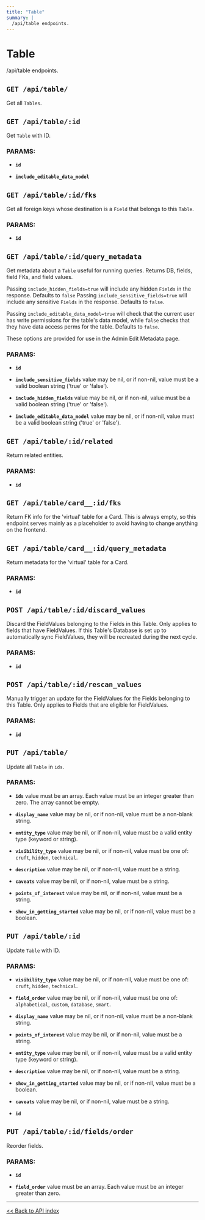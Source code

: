 ```yaml
---
title: "Table"
summary: |
  /api/table endpoints.
---
```


# Table

/api/table endpoints.

## `GET /api/table/`

Get all `Tables`.

## `GET /api/table/:id`

Get `Table` with ID.

### PARAMS:

*  **`id`** 

*  **`include_editable_data_model`**

## `GET /api/table/:id/fks`

Get all foreign keys whose destination is a `Field` that belongs to this `Table`.

### PARAMS:

*  **`id`**

## `GET /api/table/:id/query_metadata`

Get metadata about a `Table` useful for running queries.
   Returns DB, fields, field FKs, and field values.

  Passing `include_hidden_fields=true` will include any hidden `Fields` in the response. Defaults to `false`
  Passing `include_sensitive_fields=true` will include any sensitive `Fields` in the response. Defaults to `false`.

  Passing `include_editable_data_model=true` will check that the current user has write permissions for the table's
  data model, while `false` checks that they have data access perms for the table. Defaults to `false`.

  These options are provided for use in the Admin Edit Metadata page.

### PARAMS:

*  **`id`** 

*  **`include_sensitive_fields`** value may be nil, or if non-nil, value must be a valid boolean string ('true' or 'false').

*  **`include_hidden_fields`** value may be nil, or if non-nil, value must be a valid boolean string ('true' or 'false').

*  **`include_editable_data_model`** value may be nil, or if non-nil, value must be a valid boolean string ('true' or 'false').

## `GET /api/table/:id/related`

Return related entities.

### PARAMS:

*  **`id`**

## `GET /api/table/card__:id/fks`

Return FK info for the 'virtual' table for a Card. This is always empty, so this endpoint
   serves mainly as a placeholder to avoid having to change anything on the frontend.

## `GET /api/table/card__:id/query_metadata`

Return metadata for the 'virtual' table for a Card.

### PARAMS:

*  **`id`**

## `POST /api/table/:id/discard_values`

Discard the FieldValues belonging to the Fields in this Table. Only applies to fields that have FieldValues. If
   this Table's Database is set up to automatically sync FieldValues, they will be recreated during the next cycle.

### PARAMS:

*  **`id`**

## `POST /api/table/:id/rescan_values`

Manually trigger an update for the FieldValues for the Fields belonging to this Table. Only applies to Fields that
   are eligible for FieldValues.

### PARAMS:

*  **`id`**

## `PUT /api/table/`

Update all `Table` in `ids`.

### PARAMS:

*  **`ids`** value must be an array. Each value must be an integer greater than zero. The array cannot be empty.

*  **`display_name`** value may be nil, or if non-nil, value must be a non-blank string.

*  **`entity_type`** value may be nil, or if non-nil, value must be a valid entity type (keyword or string).

*  **`visibility_type`** value may be nil, or if non-nil, value must be one of: `cruft`, `hidden`, `technical`.

*  **`description`** value may be nil, or if non-nil, value must be a string.

*  **`caveats`** value may be nil, or if non-nil, value must be a string.

*  **`points_of_interest`** value may be nil, or if non-nil, value must be a string.

*  **`show_in_getting_started`** value may be nil, or if non-nil, value must be a boolean.

## `PUT /api/table/:id`

Update `Table` with ID.

### PARAMS:

*  **`visibility_type`** value may be nil, or if non-nil, value must be one of: `cruft`, `hidden`, `technical`.

*  **`field_order`** value may be nil, or if non-nil, value must be one of: `alphabetical`, `custom`, `database`, `smart`.

*  **`display_name`** value may be nil, or if non-nil, value must be a non-blank string.

*  **`points_of_interest`** value may be nil, or if non-nil, value must be a string.

*  **`entity_type`** value may be nil, or if non-nil, value must be a valid entity type (keyword or string).

*  **`description`** value may be nil, or if non-nil, value must be a string.

*  **`show_in_getting_started`** value may be nil, or if non-nil, value must be a boolean.

*  **`caveats`** value may be nil, or if non-nil, value must be a string.

*  **`id`**

## `PUT /api/table/:id/fields/order`

Reorder fields.

### PARAMS:

*  **`id`** 

*  **`field_order`** value must be an array. Each value must be an integer greater than zero.

---

[<< Back to API index](../api-documentation.md)